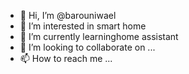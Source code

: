 - 👋 Hi, I’m @barouniwael
- 👀 I’m interested in smart home
- 🌱 I’m currently learninghome assistant
- 💞️ I’m looking to collaborate on ...
- 📫 How to reach me ...

<!---
barouniwael/barouniwael is a ✨ special ✨ repository because its `README.md` (this file) appears on your GitHub profile.
You can click the Preview link to take a look at your changes.
--->
